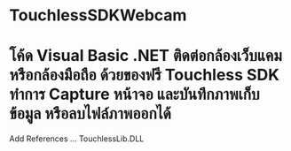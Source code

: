 # TouchlessSDKWebcam

# โค้ด Visual Basic .NET ติดต่อกล้องเว็บแคม หรือกล้องมือถือ ด้วยของฟรี Touchless SDK ทำการ Capture หน้าจอ และบันทึกภาพเก็บข้อมูล หรือลบไฟล์ภาพออกได้

Add References ... TouchlessLib.DLL
